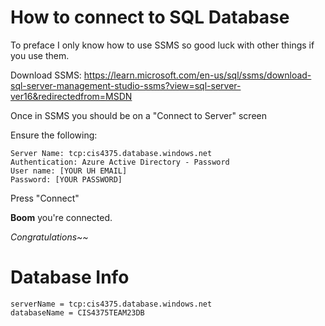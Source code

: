 # How to connect to SQL Database

To preface I only know how to use SSMS so good luck with other things if you use them.

Download SSMS: https://learn.microsoft.com/en-us/sql/ssms/download-sql-server-management-studio-ssms?view=sql-server-ver16&redirectedfrom=MSDN

Once in SSMS you should be on a "Connect to Server" screen

Ensure the following:

```Server Type: Database Engine
Server Name: tcp:cis4375.database.windows.net
Authentication: Azure Active Directory - Password
User name: [YOUR UH EMAIL]
Password: [YOUR PASSWORD]
```
Press "Connect"

**Boom** you're connected.

_Congratulations~~_

# Database Info
```
serverName = tcp:cis4375.database.windows.net
databaseName = CIS4375TEAM23DB
```
